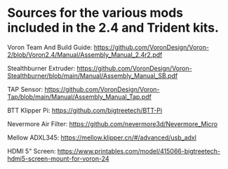 # Sources for the various mods included in the 2.4 and Trident kits.

Voron Team And Build Guide:
https://github.com/VoronDesign/Voron-2/blob/Voron2.4/Manual/Assembly_Manual_2.4r2.pdf

Stealthburner Extruder:
https://github.com/VoronDesign/Voron-Stealthburner/blob/main/Manual/Assembly_Manual_SB.pdf

TAP Sensor:
https://github.com/VoronDesign/Voron-Tap/blob/main/Manual/Assembly_Manual_Tap.pdf

BTT Klipper Pi:
https://github.com/bigtreetech/BTT-Pi

Nevermore Air Filter:
https://github.com/nevermore3d/Nevermore_Micro

Mellow ADXL345:
https://mellow.klipper.cn/#/advanced/usb_adxl

HDMI 5" Screen:
https://www.printables.com/model/415066-bigtreetech-hdmi5-screen-mount-for-voron-24
